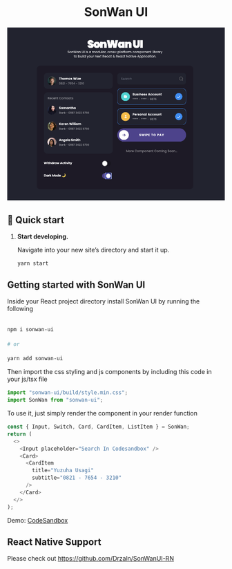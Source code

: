 <h1 align="center">
  SonWan UI
</h1>

![sonwan](sonwan.png)

## 🚀 Quick start

1.  **Start developing.**

    Navigate into your new site’s directory and start it up.

    ```shell
    yarn start
    ```

## Getting started with SonWan UI

Inside your React project directory install SonWan UI by running the following

```sh

npm i sonwan-ui

# or

yarn add sonwan-ui

```

Then import the css styling and js components by including this code in your js/tsx file

```javascript
import "sonwan-ui/build/style.min.css";
import SonWan from "sonwan-ui";
```

To use it, just simply render the component in your render function

```javascript
const { Input, Switch, Card, CardItem, ListItem } = SonWan;
return (
  <>
    <Input placeholder="Search In Codesandbox" />
    <Card>
      <CardItem
        title="Yuzuha Usagi"
        subtitle="0821 - 7654 - 3210"
      />
    </Card>
  </>
);
```

Demo: [CodeSandbox](https://codesandbox.io/s/sonwan-ui-hl4yh?from-embed)

## React Native Support

Please check out https://github.com/Drzaln/SonWanUI-RN